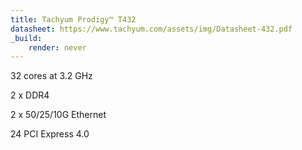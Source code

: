 ```yaml
---
title: Tachyum Prodigy™ T432
datasheet: https://www.tachyum.com/assets/img/Datasheet-432.pdf
_build:
    render: never
---
```

32 cores at 3.2 GHz

2 x DDR4

2 x 50/25/10G Ethernet

24 PCI Express 4.0
